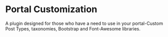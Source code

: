 Portal Customization
===============

A plugin designed for those who have a need to use in your portal-Custom Post Types, taxonomies, Bootstrap and Font-Awesome libraries.
